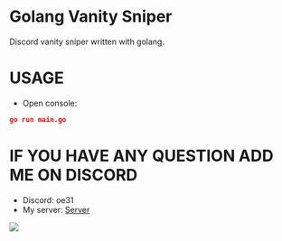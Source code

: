 # Golang Vanity Sniper
Discord vanity sniper written with golang.

# USAGE
- Open console:
```json 
go run main.go
```

# IF YOU HAVE ANY QUESTION ADD ME ON DISCORD
- Discord: oe31
- My server: [Server](https://discord.gg/bnqd6zezr2)

![](https://hits.sh/github.com/Yan-Jobs/mfa-fixed-sniper-go.svg)
